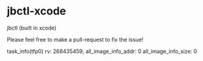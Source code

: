 # jbctl-xcode
jbctl (built in xcode)

Please feel free to make a pull-request to fix the issue!

task_info(tfp0) rv: 268435459; all_image_info_addr: 0 all_image_info_size: 0
